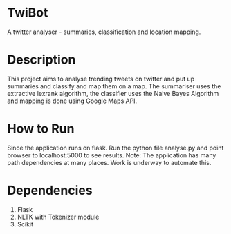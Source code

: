 TwiBot
======

A twitter analyser - summaries, classification and location mapping.

Description
===========

This project aims to analyse trending tweets on twitter and put up summaries and classify and map them on a map.
The summariser uses the extractive lexrank algorithm, the classifier uses the Naive Bayes Algorithm and mapping is done using Google Maps API.


How to Run
==========

Since the application runs on flask. Run the python file analyse.py and point browser to localhost:5000 to see results.
Note: The application has many path dependencies at many places. Work is underway to automate this.

Dependencies
==========
1. Flask
2. NLTK with Tokenizer module
3. Scikit 
